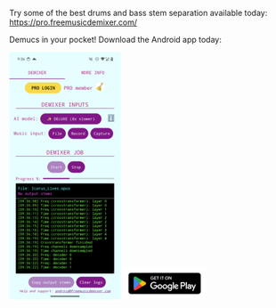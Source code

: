 Try some of the best drums and bass stem separation available today: https://pro.freemusicdemixer.com/

Demucs in your pocket! Download the Android app today:

<a href="https://play.google.com/store/apps/details?id=com.freemusicdemixer.pro"><img src=".github/android-screenshot.png" width="200px" alt="music-demixer-android"/></a> <a href="https://play.google.com/store/apps/details?id=com.freemusicdemixer.pro"><img alt="google-play-badge" width="150px" src=".github/google-play-badge.png"/></a>
